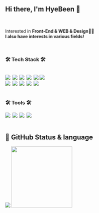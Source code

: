 

<h2 >Hi there, I'm HyeBeen 🌟</h2>
<br/>
<p >
	Interested in <b> Front-End & WEB & Design<b/>👩‍💻 
	<br>
	I also have interests in various fields!
</p>

<br/>
<h3>🛠 Tech Stack 🛠</h3>

<div>
  <br>
  <img src="https://img.shields.io/badge/HTML-E34F26?style=flat-square&logo=html5&logoColor=white"/>&nbsp
  <img src="https://img.shields.io/badge/css-1572B6?style=flat-square&logo=css3&logoColor=white"/>&nbsp 
  <img src="https://img.shields.io/badge/Javascript-ffb13b?style=flat-square&logo=javascript&logoColor=white"/>&nbsp 
  <img src="https://img.shields.io/badge/Typescript-3178C6?style=flat-square&logo=typescript&logoColor=black"/>&nbsp
  <img src="https://img.shields.io/badge/React-61DAFB?style=flat-square&logo=react&logoColor=white"/>
 <img src="https://img.shields.io/badge/Vite-646CFF?style=flat-square&logo=vite&logoColor=white"/>
</div>

<div>
 <img src="https://img.shields.io/badge/sass-CC6699?style=flat-square&logo=sass&logoColor=white"/>&nbsp
  <img src="https://img.shields.io/badge/styled--components-DB7093?style=flat-square&logo=styled-components&logoColor=white">&nbsp
  <img src="https://img.shields.io/badge/Tailwind CSS-38B2AC?style=flat-square&logo=tailwind-css&logoColor=white"/>&nbsp
  <img src="https://img.shields.io/badge/firebase-FFCA28?style=flat-square&logo=firebase&logoColor=white">&nbsp
  <img src="https://img.shields.io/badge/Next.js-000000?style=flat-square&logo=nextdotjs&logoColor=white">
</div>
<br/>

<h3>🛠 Tools 🛠</h3>
<div>
<img src="https://img.shields.io/badge/github-181717?style=flat-square=flat-square&logo=github&logoColor=white">&nbsp
<img src="https://img.shields.io/badge/Figma-F24E1E?style=flat-square&logo=figma&logoColor=white">&nbsp
<img src="https://img.shields.io/badge/Slack-4A154B?style=flat-square&logo=slack&logoColor=white">&nbsp
<img src="https://img.shields.io/badge/Notion-000000?style=flat-square&logo=notion&logoColor=white">&nbsp
</div>
<br/>

<h2 >📌 GitHub Status & language</h2>
<div >
<img  src="https://github-readme-stats.vercel.app/api?username=HYBEN09" />

<img  src="https://github-readme-stats.vercel.app/api/top-langs/?username=HYBEN09&layout=compact" height="195" /> 
</div>
   







